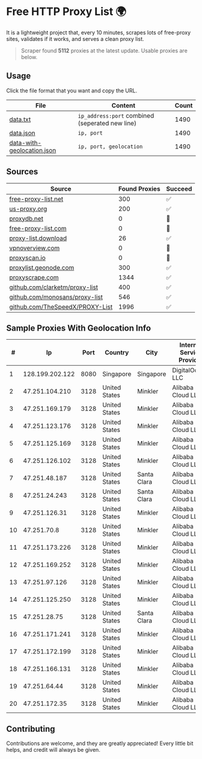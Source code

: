 
# Free HTTP Proxy List 🌍

It is a lightweight project that, every 10 minutes, scrapes lots of free-proxy sites, validates if it works, and serves a clean proxy list.


> Scraper found **5112** proxies at the latest update. Usable proxies are below.

## Usage

Click the file format that you want and copy the URL.


|File|Content|Count|
|----|-------|-----|
|[data.txt](https://raw.githubusercontent.com/themiralay/Proxy-List-World/master/data.txt)|`ip_address:port` combined (seperated new line)|1490|
|[data.json](https://raw.githubusercontent.com/themiralay/Proxy-List-World/master/data.json)|`ip, port`|1490|
|[data-with-geolocation.json](https://raw.githubusercontent.com/themiralay/Proxy-List-World/master/data-with-geolocation.json)|`ip, port, geolocation`|1490|

## Sources

|Source|Found Proxies|Succeed|
|------|-------------|-------|
|[free-proxy-list.net](https://free-proxy-list.net)|300|✅|
|[us-proxy.org](https://www.us-proxy.org)|200|✅|
|[proxydb.net](http://proxydb.net)|0|🚫|
|[free-proxy-list.com](https://free-proxy-list.com/?page=&port=&type%5B%5D=http&type%5B%5D=https&up_time=0&search=Search)|0|🚫|
|[proxy-list.download](https://www.proxy-list.download/HTTP)|26|✅|
|[vpnoverview.com](https://vpnoverview.com/privacy/anonymous-browsing/free-proxy-servers)|0|🚫|
|[proxyscan.io](https://www.proxyscan.io)|0|🚫|
|[proxylist.geonode.com](https://proxylist.geonode.com/api/proxy-list?limit=300&page=1&sort_by=lastChecked&sort_type=desc&protocols=http,https)|300|✅|
|[proxyscrape.com](https://api.proxyscrape.com/v2/?request=displayproxies&protocol=http&timeout=10000&country=all&ssl=all&anonymity=all)|1344|✅|
|[github.com/clarketm/proxy-list](https://raw.githubusercontent.com/clarketm/proxy-list/master/proxy-list-raw.txt)|400|✅|
|[github.com/monosans/proxy-list](https://raw.githubusercontent.com/monosans/proxy-list/main/proxies/http.txt)|546|✅|
|[github.com/TheSpeedX/PROXY-List](https://raw.githubusercontent.com/TheSpeedX/PROXY-List/master/http.txt)|1996|✅|


## Sample Proxies With Geolocation Info

|#|Ip|Port|Country|City|Internet Service Provider|
|-|--|----|-------|----|-------------------------|
|1|128.199.202.122|8080|Singapore|Singapore|DigitalOcean, LLC|
|2|47.251.104.210|3128|United States|Minkler|Alibaba Cloud LLC|
|3|47.251.169.179|3128|United States|Minkler|Alibaba Cloud LLC|
|4|47.251.123.176|3128|United States|Minkler|Alibaba Cloud LLC|
|5|47.251.125.169|3128|United States|Minkler|Alibaba Cloud LLC|
|6|47.251.126.102|3128|United States|Minkler|Alibaba Cloud LLC|
|7|47.251.48.187|3128|United States|Santa Clara|Alibaba Cloud LLC|
|8|47.251.24.243|3128|United States|Santa Clara|Alibaba Cloud LLC|
|9|47.251.126.31|3128|United States|Minkler|Alibaba Cloud LLC|
|10|47.251.70.8|3128|United States|Minkler|Alibaba Cloud LLC|
|11|47.251.173.226|3128|United States|Minkler|Alibaba Cloud LLC|
|12|47.251.169.252|3128|United States|Minkler|Alibaba Cloud LLC|
|13|47.251.97.126|3128|United States|Minkler|Alibaba Cloud LLC|
|14|47.251.125.250|3128|United States|Minkler|Alibaba Cloud LLC|
|15|47.251.28.75|3128|United States|Santa Clara|Alibaba Cloud LLC|
|16|47.251.171.241|3128|United States|Minkler|Alibaba Cloud LLC|
|17|47.251.172.199|3128|United States|Minkler|Alibaba Cloud LLC|
|18|47.251.166.131|3128|United States|Minkler|Alibaba Cloud LLC|
|19|47.251.64.44|3128|United States|Minkler|Alibaba Cloud LLC|
|20|47.251.172.35|3128|United States|Minkler|Alibaba Cloud LLC|



## Contributing

Contributions are welcome, and they are greatly appreciated! Every
little bit helps, and credit will always be given.

